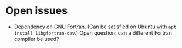 # Open issues
- [Dependency on GNU Fortran](https://github.com/ctuning/ck-math/issues/2).
  (Can be satisfied on Ubuntu with `apt install libgfortran-dev`.) Open
question: can a different Fortran compiler be used?
